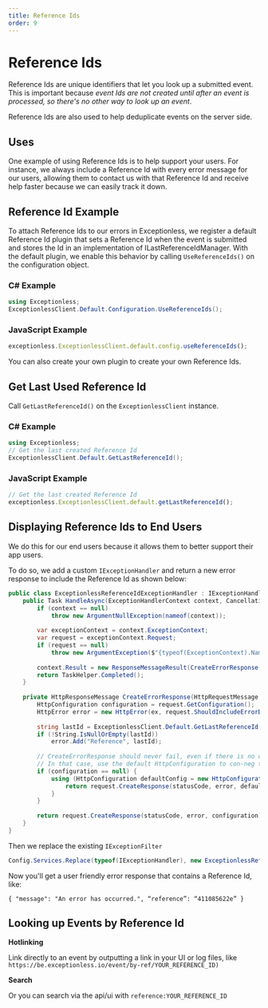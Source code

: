 ```yaml
---
title: Reference Ids
order: 9
---
```

# Reference Ids

Reference Ids are unique identifiers that let you look up a submitted event. This is important because _event Ids are not created until after an event is processed, so there's no other way to look up an event_.

Reference Ids are also used to help deduplicate events on the server side.

## Uses

One example of using Reference Ids is to help support your users. For instance, we always include a Reference Id with every error message for our users, allowing them to contact us with that Reference Id and receive help faster because we can easily track it down.

## Reference Id Example

To attach Reference Ids to our errors in Exceptionless, we register a default Reference Id plugin that sets a Reference Id when the event is submitted and stores the Id in an implementation of ILastReferenceIdManager. With the default plugin, we enable this behavior by calling `UseReferenceIds()` on the configuration object.

### C# Example
```csharp
using Exceptionless;
ExceptionlessClient.Default.Configuration.UseReferenceIds();
```
### JavaScript Example
```javascript
exceptionless.ExceptionlessClient.default.config.useReferenceIds();
```
You can also create your own plugin to create your own Reference Ids.

## Get Last Used Reference Id

Call `GetLastReferenceId()` on the `ExceptionlessClient` instance.

### C# Example
```csharp
using Exceptionless;
// Get the last created Reference Id
ExceptionlessClient.Default.GetLastReferenceId();
```

### JavaScript Example
```javascript
// Get the last created Reference Id
exceptionless.ExceptionlessClient.default.getLastReferenceId();
```

## Displaying Reference Ids to End Users
We do this for our end users because it allows them to better support their app users.

To do so, we add a custom `IExceptionHandler` and return a new error response to include the Reference Id as shown below:

```csharp
public class ExceptionlessReferenceIdExceptionHandler : IExceptionHandler {
    public Task HandleAsync(ExceptionHandlerContext context, CancellationToken cancellationToken) {
        if (context == null)
            throw new ArgumentNullException(nameof(context));
 
        var exceptionContext = context.ExceptionContext;
        var request = exceptionContext.Request;
        if (request == null)
            throw new ArgumentException($"{typeof(ExceptionContext).Name}.{"Request"} must not be null", nameof(context));
 
        context.Result = new ResponseMessageResult(CreateErrorResponse(request, exceptionContext.Exception, HttpStatusCode.InternalServerError));
        return TaskHelper.Completed();
    }
 
    private HttpResponseMessage CreateErrorResponse(HttpRequestMessage request, Exception ex, HttpStatusCode statusCode) {
        HttpConfiguration configuration = request.GetConfiguration();
        HttpError error = new HttpError(ex, request.ShouldIncludeErrorDetail());
 
        string lastId = ExceptionlessClient.Default.GetLastReferenceId();
        if (!String.IsNullOrEmpty(lastId))
            error.Add("Reference", lastId);
 
        // CreateErrorResponse should never fail, even if there is no configuration associated with the request
        // In that case, use the default HttpConfiguration to con-neg the response media type
        if (configuration == null) {
            using (HttpConfiguration defaultConfig = new HttpConfiguration()) {
                return request.CreateResponse(statusCode, error, defaultConfig);
            }
        }
 
        return request.CreateResponse(statusCode, error, configuration);
    }
}
```

Then we replace the existing `IExceptionFilter`

```csharp
Config.Services.Replace(typeof(IExceptionHandler), new ExceptionlessReferenceIdExceptionHandler());
```

Now you'll get a user friendly error response that contains a Reference Id, like:

`{
  "message": "An error has occurred.",
  “reference”: “411085622e”
}`

## Looking up Events by Reference Id
**Hotlinking**

Link directly to an event by outputting a link in your UI or log files, like
`https://be.exceptionless.io/event/by-ref/YOUR_REFERENCE_ID)`

**Search**

Or you can search via the api/ui with `reference:YOUR_REFERENCE_ID`